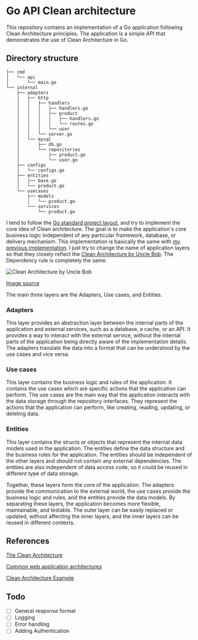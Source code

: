 # Go API Clean architecture
This repository contains an implementation of a Go application following Clean Architecture principles. The application is a simple API that demonstrates the use of Clean Architecture in Go.

## Directory structure
```
├── cmd
│   └── api
│       └── main.go
└── internal
    ├── adapters
    │   ├── http
    │   │   ├── handlers
    │   │   │   ├── handlers.go
    │   │   │   ├── product
    │   │   │   │   ├── handlers.go
    │   │   │   │   └── routes.go
    │   │   │   └── user
    │   │   └── server.go
    │   └── mysql
    │       ├── db.go
    │       └── repositories
    │           ├── product.go
    │           └── user.go
    ├── configs
    │   └── configs.go
    ├── entities
    │   ├── base.go
    │   └── product.go
    └── usecases
        ├── models
        │   └── product.go
        └── services
            └── product.go
```

I tend to follow the [Go standard project layout](https://github.com/golang-standards/project-layout), and try to implement the core idea of Clean architecture. The goal is to make the application's core business logic independent of any particular framework, database, or delivery mechanism.
This implementation is basically the same with [my previous implementation](https://github.com/ndhoanit1112/go-api-clean-architecture). I just try to change the name of application layers so that they closely reflect the [Clean Architecture by Uncle Bob](https://blog.cleancoder.com/uncle-bob/2012/08/13/the-clean-architecture.html). The Dependency rule is completely the same.

![Clean Architecture by Uncle Bob](https://github.com/mattia-battiston/clean-architecture-example/blob/master/docs/images/clean-architecture-diagram-2.png?raw=true)

[Image source](https://github.com/mattia-battiston/clean-architecture-example)

The main three layers are the Adapters, Use cases, and Entities.
### Adapters
This layer provides an abstraction layer between the internal parts of the application and external services, such as a database, a cache, or an API. It provides a way to interact with the external service, without the internal parts of the application being directly aware of the implementation details. The adapters translate the data into a format that can be understood by the use cases and vice versa.

### Use cases
This layer contains the business logic and rules of the application. It contains the use cases which are specific actions that the application can perform. The use cases are the main way that the application interacts with the data storage through the repository interfaces. They represent the actions that the application can perform, like creating, reading, updating, or deleting data.

### Entities
This layer contains the structs or objects that represent the internal data models used in the application. The entities define the data structure and the business rules for the application. The entities should be independent of the other layers and should not contain any external dependencies. The entities are also independent of data access code, so it could be reused in different type of data storage.

Together, these layers form the core of the application. The adapters provide the communication to the external world, the use cases provide the business logic and rules, and the entities provide the data models. By separating these layers, the application becomes more flexible, maintainable, and testable. The outer layer can be easily replaced or updated, without affecting the inner layers, and the inner layers can be reused in different contexts.


## References
[The Clean Architecture](https://blog.cleancoder.com/uncle-bob/2012/08/13/the-clean-architecture.html)

[Common web application architectures](https://learn.microsoft.com/en-us/dotnet/architecture/modern-web-apps-azure/common-web-application-architectures#clean-architecture)

[Clean Architecture Example](https://github.com/mattia-battiston/clean-architecture-example)

## Todo
- [ ] General response format
- [ ] Logging
- [ ] Error handling
- [ ] Adding Authentication
